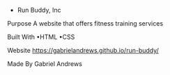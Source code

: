 - Run Buddy, Inc

Purpose
A website that offers fitness training services

Built With
•HTML
•CSS

Website
https://gabrielandrews.github.io/run-buddy/

Made By
Gabriel Andrews
